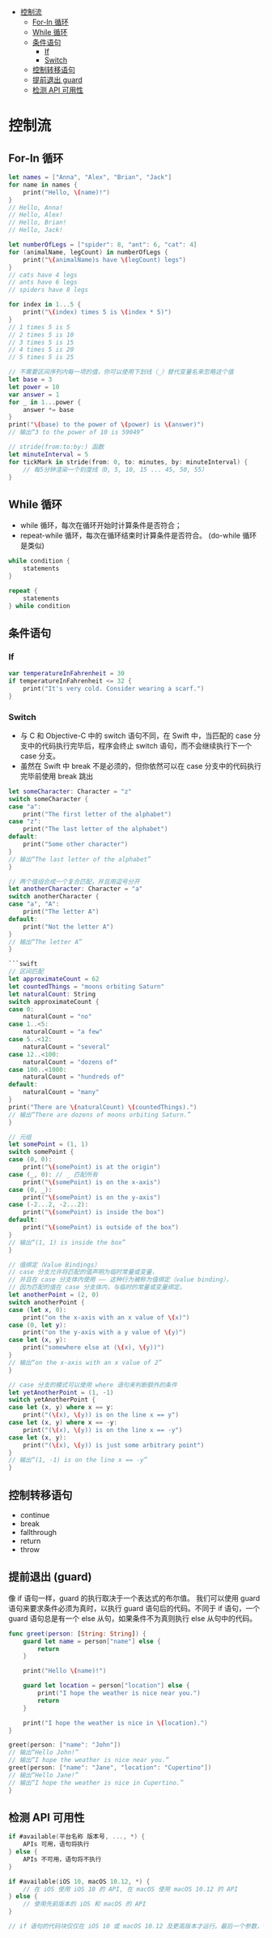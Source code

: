 <!-- TOC -->

- [控制流](#%E6%8E%A7%E5%88%B6%E6%B5%81)
    - [For-In 循环](#for-in-%E5%BE%AA%E7%8E%AF)
    - [While 循环](#while-%E5%BE%AA%E7%8E%AF)
    - [条件语句](#%E6%9D%A1%E4%BB%B6%E8%AF%AD%E5%8F%A5)
        - [If](#if)
        - [Switch](#switch)
    - [控制转移语句](#%E6%8E%A7%E5%88%B6%E8%BD%AC%E7%A7%BB%E8%AF%AD%E5%8F%A5)
    - [提前退出 guard](#%E6%8F%90%E5%89%8D%E9%80%80%E5%87%BA-guard)
    - [检测 API 可用性](#%E6%A3%80%E6%B5%8B-api-%E5%8F%AF%E7%94%A8%E6%80%A7)

<!-- /TOC -->

# 控制流

## For-In 循环

```swift
let names = ["Anna", "Alex", "Brian", "Jack"]
for name in names {
    print("Hello, \(name)!")
}
// Hello, Anna!
// Hello, Alex!
// Hello, Brian!
// Hello, Jack!
```

```swift
let numberOfLegs = ["spider": 8, "ant": 6, "cat": 4]
for (animalName, legCount) in numberOfLegs {
    print("\(animalName)s have \(legCount) legs")
}
// cats have 4 legs
// ants have 6 legs
// spiders have 8 legs
```

```swift
for index in 1...5 {
    print("\(index) times 5 is \(index * 5)")
}
// 1 times 5 is 5
// 2 times 5 is 10
// 3 times 5 is 15
// 4 times 5 is 20
// 5 times 5 is 25
```

```swift
// 不需要区间序列内每一项的值，你可以使用下划线（_）替代变量名来忽略这个值
let base = 3
let power = 10
var answer = 1
for _ in 1...power {
    answer *= base
}
print("\(base) to the power of \(power) is \(answer)")
// 输出“3 to the power of 10 is 59049”
```

```swift
// stride(from:to:by:) 函数
let minuteInterval = 5
for tickMark in stride(from: 0, to: minutes, by: minuteInterval) {
    // 每5分钟渲染一个刻度线（0, 5, 10, 15 ... 45, 50, 55）
}
```

## While 循环

- while 循环，每次在循环开始时计算条件是否符合；
- repeat-while 循环，每次在循环结束时计算条件是否符合。 (do-while 循环是类似)

```swift
while condition {
    statements
}
```

```swift
repeat {
    statements
} while condition
```

## 条件语句

### If

```swift
var temperatureInFahrenheit = 30
if temperatureInFahrenheit <= 32 {
    print("It's very cold. Consider wearing a scarf.")
}
```

### Switch

- 与 C 和 Objective-C 中的 switch 语句不同，在 Swift 中，当匹配的 case 分支中的代码执行完毕后，程序会终止 switch 语句，而不会继续执行下一个 case 分支。
- 虽然在 Swift 中 break 不是必须的，但你依然可以在 case 分支中的代码执行完毕前使用 break 跳出

```swift
let someCharacter: Character = "z"
switch someCharacter {
case "a":
    print("The first letter of the alphabet")
case "z":
    print("The last letter of the alphabet")
default:
    print("Some other character")
}
// 输出“The last letter of the alphabet”
}

```

```swift
// 两个值组合成一个复合匹配，并且用逗号分开
let anotherCharacter: Character = "a"
switch anotherCharacter {
case "a", "A":
    print("The letter A")
default:
    print("Not the letter A")
}
// 输出“The letter A”
}

```swift
// 区间匹配
let approximateCount = 62
let countedThings = "moons orbiting Saturn"
let naturalCount: String
switch approximateCount {
case 0:
    naturalCount = "no"
case 1..<5:
    naturalCount = "a few"
case 5..<12:
    naturalCount = "several"
case 12..<100:
    naturalCount = "dozens of"
case 100..<1000:
    naturalCount = "hundreds of"
default:
    naturalCount = "many"
}
print("There are \(naturalCount) \(countedThings).")
// 输出“There are dozens of moons orbiting Saturn.”
}

```

```swift
// 元组
let somePoint = (1, 1)
switch somePoint {
case (0, 0):
    print("\(somePoint) is at the origin")
case (_, 0): // _ 匹配所有
    print("\(somePoint) is on the x-axis")
case (0, _):
    print("\(somePoint) is on the y-axis")
case (-2...2, -2...2):
    print("\(somePoint) is inside the box")
default:
    print("\(somePoint) is outside of the box")
}
// 输出“(1, 1) is inside the box”
}

```

```swift
// 值绑定（Value Bindings）
// case 分支允许将匹配的值声明为临时常量或变量，
// 并且在 case 分支体内使用 —— 这种行为被称为值绑定（value binding），
// 因为匹配的值在 case 分支体内，与临时的常量或变量绑定。
let anotherPoint = (2, 0)
switch anotherPoint {
case (let x, 0):
    print("on the x-axis with an x value of \(x)")
case (0, let y):
    print("on the y-axis with a y value of \(y)")
case let (x, y):
    print("somewhere else at (\(x), \(y))")
}
// 输出“on the x-axis with an x value of 2”
}

```

```swift
// case 分支的模式可以使用 where 语句来判断额外的条件
let yetAnotherPoint = (1, -1)
switch yetAnotherPoint {
case let (x, y) where x == y:
    print("(\(x), \(y)) is on the line x == y")
case let (x, y) where x == -y:
    print("(\(x), \(y)) is on the line x == -y")
case let (x, y):
    print("(\(x), \(y)) is just some arbitrary point")
}
// 输出“(1, -1) is on the line x == -y”
}
```

## 控制转移语句

* continue
* break
* fallthrough
* return
* throw

## 提前退出 (guard)

像 if 语句一样，guard 的执行取决于一个表达式的布尔值。
我们可以使用 guard 语句来要求条件必须为真时，以执行 guard 语句后的代码。不同于 if 语句，一个 guard 语句总是有一个 else 从句，如果条件不为真则执行 else 从句中的代码。

```swift
func greet(person: [String: String]) {
    guard let name = person["name"] else {
        return
    }

    print("Hello \(name)!")

    guard let location = person["location"] else {
        print("I hope the weather is nice near you.")
        return
    }

    print("I hope the weather is nice in \(location).")
}

greet(person: ["name": "John"])
// 输出“Hello John!”
// 输出“I hope the weather is nice near you.”
greet(person: ["name": "Jane", "location": "Cupertino"])
// 输出“Hello Jane!”
// 输出“I hope the weather is nice in Cupertino.”
}
```

## 检测 API 可用性

```swift
if #available(平台名称 版本号, ..., *) {
    APIs 可用，语句将执行
} else {
    APIs 不可用，语句将不执行
}
```

```swift
if #available(iOS 10, macOS 10.12, *) {
    // 在 iOS 使用 iOS 10 的 API, 在 macOS 使用 macOS 10.12 的 API
} else {
    // 使用先前版本的 iOS 和 macOS 的 API
}

// if 语句的代码块仅仅在 iOS 10 或 macOS 10.12 及更高版本才运行。最后一个参数，*，是必须的，用于指定在所有其它平台中，如果版本号高于你的设备指定的最低版本，if 语句的代码块将会运行。
```
